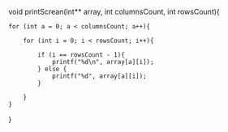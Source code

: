 void printScrean(int** array, int columnsCount, int rowsCount){
    
    for (int a = 0; a < columnsCount; a++){
    
        for (int i = 0; i < rowsCount; i++){
            
            if (i == rowsCount - 1){
                printf("%d\n", array[a][i]);
            } else {
                printf("%d", array[a][i]);
            }
            
        }
    }
    
}
